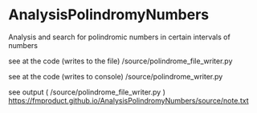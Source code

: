 # AnalysisPolindromyNumbers
 Analysis and search for polindromic numbers in certain intervals of numbers

  see at the code (writes to the file) /source/polindrome_file_writer.py
  
  see at the code (writes to console) /source/polindrome_writer.py
  
  see output ( /source/polindrome_file_writer.py ) https://fmproduct.github.io/AnalysisPolindromyNumbers/source/note.txt
